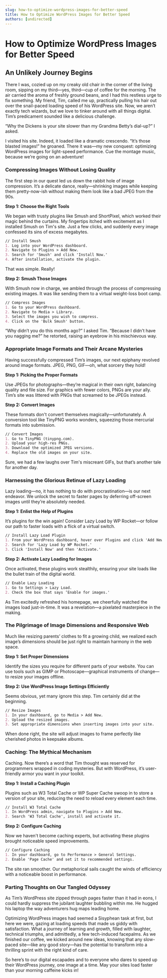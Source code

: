 ```yaml
---
slug: how-to-optimize-wordpress-images-for-better-speed
title: How to Optimize WordPress Images for Better Speed
authors: [undirected]
---
```



# How to Optimize WordPress Images for Better Speed

## An Unlikely Journey Begins

There I was, cozied up on my creaky old chair in the corner of the living room, sipping on my third—yes, third—cup of coffee for the morning. The air carried the aroma of freshly ground beans, and I had this restless urge to fix something. My friend, Tim, called me up, practically pulling his hair out over the snail-paced loading speed of his WordPress site. Now, we aren’t exactly tech wizards, but we love to tinker around with all things digital. Tim’s predicament sounded like a delicious challenge.

“Why the Dickens is your site slower than my Grandma Betty’s dial-up?” I asked.

I visited his site. Indeed, it loaded like a dramatic crescendo. “It’s those blasted images!” he groaned. There it was—my new conquest: optimizing WordPress images for light-speed performance. Cue the montage music, because we’re going on an adventure!

### Compressing Images Without Losing Quality

The first step in our quest led us down the rabbit hole of image compression. It’s a delicate dance, really—shrinking images while keeping them pretty-now-ish without making them look like a bad JPEG from the 90s.

**Step 1: Choose the Right Tools**

We began with trusty plugins like Smush and ShortPixel, which worked their magic behind the curtains. My fingertips itched with excitement as I installed Smush on Tim's site. Just a few clicks, and suddenly every image confessed its sins of excess megabytes.

```markdown
// Install Smush
1. Log into your WordPress dashboard.
2. Navigate to Plugins > Add New.
3. Search for 'Smush' and click 'Install Now.'
4. After installation, activate the plugin.
```

That was simple. Really!

**Step 2: Smush Those Images**

With Smush now in charge, we ambled through the process of compressing existing images. It was like sending them to a virtual weight-loss boot camp.

```markdown
// Compress Images
1. Go to your WordPress dashboard.
2. Navigate to Media > Library.
3. Select the images you wish to compress.
4. Click on the 'Bulk Smush' button.
```

“Why didn’t you do this months ago?” I asked Tim. “Because I didn’t have you nagging me?” he retorted, raising an eyebrow in his mischievous way.

### Appropriate Image Formats and Their Arcane Mysteries

Having successfully compressed Tim’s images, our next epiphany revolved around image formats. JPEG, PNG, GIF—oh, what sorcery they hold!

**Step 1: Picking the Proper Formats**

Use JPEGs for photographs—they’re magical in their own right, balancing quality and file size. For graphics with fewer colors, PNGs are your ally. Tim’s site was littered with PNGs that screamed to be JPEGs instead.

**Step 2: Convert Images**

These formats don't convert themselves magically—unfortunately. A conversion tool like TinyPNG works wonders, squeezing those mercurial formats into submission.

```markdown
// Convert Images
1. Go to TinyPNG (tinypng.com).
2. Upload your high-res PNGs.
3. Download the optimized JPEG versions.
4. Replace the old images on your site.
```

Sure, we had a few laughs over Tim's miscreant GIFs, but that’s another tale for another day.

### Harnessing the Glorious Retinue of Lazy Loading

Lazy loading—no, it has nothing to do with procrastination—is our next endeavor. We unlock the secret to faster pages by deferring off-screen images until they’re absolutely needed.

**Step 1: Enlist the Help of Plugins**

It’s plugins for the win again! Consider Lazy Load by WP Rocket—or follow our path to faster loads with a flick of a virtual switch.

```markdown
// Install Lazy Load Plugin
1. From your WordPress dashboard, hover over Plugins and click 'Add New.'
2. Search for 'Lazy Load by WP Rocket.'
3. Click 'Install Now' and then 'Activate.'
```

**Step 2: Activate Lazy Loading for Images**

Once activated, these plugins work stealthily, ensuring your site loads like the bullet train of the digital world. 

```markdown
// Enable Lazy Loading
1. Go to Settings > Lazy Load.
2. Check the box that says ‘Enable for images.'
```

As Tim excitedly refreshed his homepage, we cheerfully watched the images load just-in-time. It was a revelation—a pixelated masterpiece in the making.

### The Pilgrimage of Image Dimensions and Responsive Web

Much like resizing parents’ clothes to fit a growing child, we realized each image’s dimensions should be just right to maintain harmony in the web space.

**Step 1: Set Proper Dimensions**

Identify the sizes you require for different parts of your website. You can use tools such as GIMP or Photoscape—graphical instruments of change—to resize your images offline.

**Step 2: Use WordPress Image Settings Efficiently**

Seems obvious, yet many ignore this step. Tim certainly did at the beginning.

```markdown
// Resize Images
1. In your dashboard, go to Media > Add New.
2. Upload the resized images.
3. Set appropriate dimensions when inserting images into your site.
```

When done right, the site will adjust images to frame perfectly like cherished photos in keepsake albums.

### Caching: The Mythical Mechanism

Caching. Now there’s a word that Tim thought was reserved for programmers wrapped in coding mysteries. But with WordPress, it’s user-friendly armor you want in your toolkit.

**Step 1: Install a Caching Plugin**

Plugins such as W3 Total Cache or WP Super Cache swoop in to store a version of your site, reducing the need to reload every element each time.

```markdown
// Install W3 Total Cache
1. In WordPress admin, navigate to Plugins > Add New.
2. Search 'W3 Total Cache', install and activate it.
```

**Step 2: Configure Caching**

Now we haven't become caching experts, but activating these plugins brought noticeable speed improvements.

```markdown
// Configure Caching
1. In your dashboard, go to Performance > General Settings.
2. Enable 'Page Cache' and set it to recommended settings.
```

The site ran smoother. Our metaphorical sails caught the winds of efficiency with a noticeable boost in performance.

### Parting Thoughts on Our Tangled Odyssey

As Tim’s WordPress site zipped through pages faster than it had in eons, I could hardly suppress the jubilant laughter bubbling within me. He hugged his laptop the way adventurers hug maps leading home. 

Optimizing WordPress images had seemed a Sisyphean task at first, but here we were, gazing at loading speeds that made us giddy with satisfaction. What a journey of learning and growth, filled with laughter, technical triumphs, and admittedly, a few tech-induced facepalms. As we finished our coffee, we kicked around new ideas, knowing that any slow-paced site—like any good story—has the potential to transform into a thrilling sprint with the right kind of care.

So here’s to our digital escapades and to everyone who dares to speed up their WordPress journey, one image at a time. May your sites load faster than your morning caffeine kicks in!